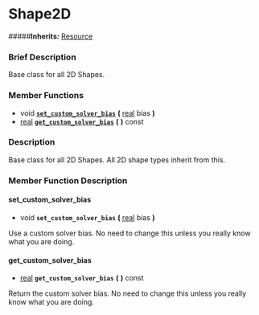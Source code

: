 #  Shape2D  
#####**Inherits:** [Resource](class_resource)

###  Brief Description  
Base class for all 2D Shapes.

###  Member Functions 
  * void  **[`set_custom_solver_bias`](#set_custom_solver_bias)**  **(** [real](class_real) bias  **)**
  * [real](class_real)  **[`get_custom_solver_bias`](#get_custom_solver_bias)**  **(** **)** const

###  Description  
Base class for all 2D Shapes. All 2D shape types inherit from this.

###  Member Function Description  

#### <a name="set_custom_solver_bias">set_custom_solver_bias</a>
  * void  **`set_custom_solver_bias`**  **(** [real](class_real) bias  **)**

Use a custom solver bias. No need to change this unless you really know what you are doing.

#### <a name="get_custom_solver_bias">get_custom_solver_bias</a>
  * [real](class_real)  **`get_custom_solver_bias`**  **(** **)** const

Return the custom solver bias. No need to change this unless you really know what you are doing.
